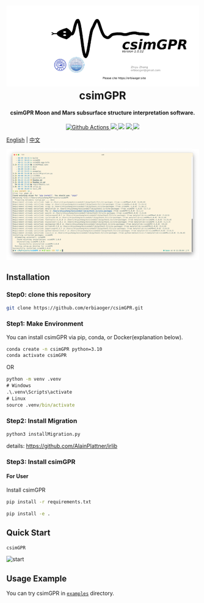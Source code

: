 <h1 align="center">
  <img src="https://raw.githubusercontent.com/erbiaoger/PicGo/main/20230608202306091328187.png" alt="csimGPR" width="600">
      <br>csimGPR<br>
</h1>


<h4 align="center">csimGPR Moon and Mars subsurface structure interpretation software.</h4>

<p align="center">
  <a href="https://github.com/erbiaoger/csimGPR/actions">
    <img src="https://img.shields.io/github/actions/workflow/status/erbiaoger/csimGPR/release.yml?branch=master&style=flat-square" alt="Github Actions">
  </a>
  <a href="https://goreportcard.com/report/github.com/erbiaoger/csimGPR">
    <img src="https://goreportcard.com/badge/github.com/erbiaoger/csimGPR?style=flat-square">
  </a>
  <img src="https://img.shields.io/github/go-mod/go-version/erbiaoger/csimGPR?style=flat-square">
  <a href="https://github.com/erbiaoger/csimGPR/releases">
    <img src="https://img.shields.io/github/release/erbiaoger/csimGPR/all.svg?style=flat-square">
  </a>
  <a href="https://github.com/erbiaoger/csimGPR/releases/tag/premium">
    <img src="https://img.shields.io/badge/release-Premium-00b4f0?style=flat-square">
  </a>
</p>

[English](https://github.com/erbiaoger/csimGPR/blob/main/Readme.md)  |  [中文](https://github.com/erbiaoger/csimGPR/blob/main/Readme_cn.md)

![image-20230811113814945](https://raw.githubusercontent.com/erbiaoger/PicGo/main/image-20230811113814945.png)



## Installation

### Step0: clone this repository

```bash
git clone https://github.com/erbiaoger/csimGPR.git
```

### Step1: Make Environment

You can install csimGPR via pip, conda, or Docker(explanation below).

```bash
conda create -n csimGPR python=3.10
conda activate csimGPR
```

OR

```cmd
python -m venv .venv
# Windows
.\.venv\Scripts\activate
# Linux
source .venv/bin/activate
```

### Step2: Install Migration


```bash
python3 installMigration.py
```

details: https://github.com/AlainPlattner/irlib

### Step3: Install csimGPR

#### For User

Install csimGPR

```bash
pip install -r requirements.txt
```

```bash
pip install -e .
```

## Quick Start

```bash
csimGPR
```

![start](https://raw.githubusercontent.com/erbiaoger/PicGo/31dd23b5477dad6cb993387b76c10f0e393d513f/2023-11-25Untitled%20%E2%80%91%20Made%20with%20FlexClip%20(1).gif)


## Usage Example

You can try csimGPR in [`examples`](examples/examplescripts) directory.


